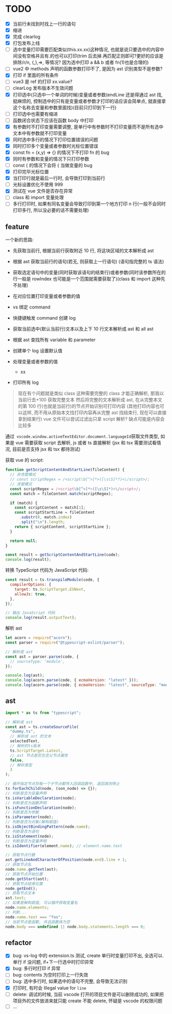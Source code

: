 # TODO

- [x] 当前行未找到时找上一行的语句
- [x] 缩进
- [x] 完成 clearlog
- [x] 打包发布上线
- [ ] 选中变量打印需要匹配类似(this.xx.xx)这种情况, 也就是说只要选中的内容中间没有空格并且有.的也可以打印(trim 后去掉.再匹配正则即可?更好的应该是排除/r/n, {,},=>, 等情况? 因为选中打印 a && b 或者 fn(1)也是合理的)
- [ ] vue2 中 methods 声明的函数参数打印不了, 是因为 ast 识别类型不是参数?
- [x] 打印 if 里面的所有条件
- [ ] vue3 是 ref 的打印 xx.value?
- [ ] clearLog 发布版本不生效问题
- [x] 打印选中(只选中一个单词的时候)变量或者参数(endLine 还是得通过 ast 找, 挺麻烦的, 控制选中的只有是变量或者参数才打印的话应该会简单点, 就直接拿这个名称去变量和参数里面找)(目前只打印到下一行)
- [ ] 打印选中也需要有缩进
- [ ] 函数闭合状态下应该在函数 body 中打印
- [x] 有参数时不打印变量需要调整, 是单行中有参数时不打印变量而不是所有选中文本中有参数就不打印变量
- [x] 同时选中多行的情况下打印位置错误的问题
- [x] 同时打印多个变量或者参数时光标位置错误
- [x] const fn = (x,y) => {} 的情况下不打印 fn 的 bug
- [x] 同时有参数和变量的情况下只打印参数
- [ ] const { 的情况下会将 { 当做变量的 bug
- [x] 打印完毕光标位置
- [x] 当打印行就是最后一行时, 会导致打印到当前行
- [ ] 光标设置优化不使用 999
- [x] 测试在 vue 文件是否存在异常
- [ ] class 和 import 变量处理
- [ ] 多行打印时, 如果有同名变量会导致打印到第一个地方打印 n 行(一般不会同时打印多行, 所以没必要的话不需要处理)

## feature

一个新的思路:

- 先获取当前行, 根据当前行获取附近 10 行, 将这块区域的文本解析成 ast
- 根据 ast 获取当前行的语句(若无, 则获取上一行语句) (语句指完整的 ts 语法)
- 获取选定语句中的变量(同时获取该语句的结束行)或者参数(同时该参数所在的行一般是 rowIndex 也可能是一个范围就需要获取了)(class 和 import 这种先不处理)
- 在对应位置打印变量或者参数的值

- vs 绑定 command
- 快捷键触发 command 创建 log
- 获取当前选中(默认当前行)文本以及上下 10 行文本解析成 ast 和 all ast
- 根据 ast 查找所有 variable 和 parameter
- 创建单个 log 设置默认值
- 处理变量或者参数的值
  - xx
- 打印所有 log

> 现在有个问题就是类似 class 这种需要完整的 class 才能正确解析, 那我以当前行去+100 获取完整文本
> 然后将完整的文本解析成 ast, 在从完整本文的第 100 行(也就是当前行)的节点开始识别可打印内容
> (其他打印内容也可以这样, 而不用从原始本文找打印内容再从完整 ast 找结束行, 现在可以直接拿到结束行)
> vue 文件可以尝试过滤出只拿 script 解析?
> 缺点可能是内容会比较多

通过` vscode.window.activeTextEditor.document.languageId`获取文件类型, 如果是 vue 需要获取 script 去解析, js 或者 ts 直接解析 (jsx 和 tsx 需要测试看情况, 目前是否支持 jsx 和 tsx 都待测试)

获取 vue 的 script:

```typescript
function getScriptContentAndStartLine(fileContent) {
  // 非贪婪模式
  // const scriptRegex = /<script\b[^>]*>([\s\S]*?)<\/script>/;
  // 贪婪模式
  const scriptRegex = /<script\b[^>]*>([\s\S]*)<\/script>/;
  const match = fileContent.match(scriptRegex);

  if (match) {
    const scriptContent = match[1];
    const scriptStartLine = fileContent
      .substr(0, match.index)
      .split("\n").length;
    return { scriptContent, scriptStartLine };
  }

  return null;
}

const result = getScriptContentAndStartLine(code);
console.log(result);
```

转换 TypeScript 代码为 JavaScript 代码:

```js
const result = ts.transpileModule(code, {
  compilerOptions: {
    target: ts.ScriptTarget.ESNext,
    allowJs: true,
  },
});

// 输出 JavaScript 代码
console.log(result.outputText);
```

解析 ast

```js
let acorn = require("acorn");
const parser = require("@typescript-eslint/parser");

// 解析成 ast
const ast = parser.parse(code, {
  // sourceType: 'module',
});

console.log(ast);
console.log(acorn.parse(code, { ecmaVersion: "latest" }));
console.log(acorn.parse(code, { ecmaVersion: "latest", sourceType: "module" }));
```

## ast

```ts
import * as ts from "typescript";

// 解析成 ast
const ast = ts.createSourceFile(
  "dummy.ts",
  // 解析成 ast 的文本
  selectedText,
  // 解析的ts版本
  ts.ScriptTarget.Latest,
  // ast 节点是否包含父节点属性
  false,
  // 解析类型
  3
);

// 循环指定节点将每一个子节点都传入回调函数中, 返回真则停止
ts.forEachChild(node, (son_node) => {});
// 判断是否为变量声明
ts.isVariableDeclaration(node);
// 判断是否为函数声明
ts.isFunctionDeclaration(node);
// 判断是否为参数
ts.isParameter(node);
// 判断是否为对象(解构赋值)
ts.isObjectBindingPattern(node.name);
// 判断是否为语句
ts.isStatement(node);
// 判断是否为变量声明
ts.isIdentifier(element.name); // element.name.text

// 获取节点行数
ast.getLineAndCharacterOfPosition(node.end).line + 1;
// 获取节点名
node.name.getText(ast);
// 获取节点开始位置
node.getStart(ast);
// 获取节点结束位置
node.getEnd();
// 获取节点文本
ast.text;
// 如果是解构赋值, 可以循环获取变量名
node.name.elements;
// 判断...
node.name.text === "foo";
// 当前节点是函数, 并且函数体为空
node.body === undefined || node.body.statements.length === 0;
```

## refactor

- [x] bug: vs-log 中的 extension.ts 测试, create 单行时变量打印不出, 全选可以. 单行 if 没问题, if+下一行选中时打印异常
- [x] bug: 多行时打印 if 异常
- [ ] bug: contents 为空时打印上一行失效
- [ ] bug: 选中多行时, 如果选中的语句不完整, 会导致无法识别
- [x] 打印时, 有时会 Illegal value for `line`
- [ ] delete: 调试的时候, 当前 vscode 打开的项目文件是可以删除成功的, 如果把项目外的文件放进来就只能 create 不能 delete, 怀疑是 vscode 的权限问题
- [ ] ...
